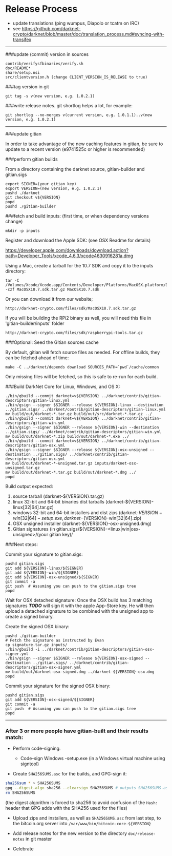 Release Process
====================

* update translations (ping wumpus, Diapolo or tcatm on IRC)
* see https://github.com/darknet-crypto/darknet/blob/master/doc/translation_process.md#syncing-with-transifex

* * *

###update (commit) version in sources

	contrib/verifysfbinaries/verify.sh
	doc/README*
	share/setup.nsi
	src/clientversion.h (change CLIENT_VERSION_IS_RELEASE to true)

###tag version in git

	git tag -s v(new version, e.g. 1.0.2.1)

###write release notes. git shortlog helps a lot, for example:

	git shortlog --no-merges v(current version, e.g. 1.0.1.1)..v(new version, e.g. 1.0.2.1)

* * *

###update gitian

 In order to take advantage of the new caching features in gitian, be sure to update to a recent version (e9741525c or higher is recommended)

###perform gitian builds

 From a directory containing the darknet source, gitian-builder and gitian.sigs

	export SIGNER=(your gitian key)
	export VERSION=(new version, e.g. 1.0.2.1)
	pushd ./darknet
	git checkout v${VERSION}
	popd
	pushd ./gitian-builder

###fetch and build inputs: (first time, or when dependency versions change)
 
	mkdir -p inputs

 Register and download the Apple SDK: (see OSX Readme for details)
 
 https://developer.apple.com/downloads/download.action?path=Developer_Tools/xcode_4.6.3/xcode4630916281a.dmg
 
 Using a Mac, create a tarball for the 10.7 SDK and copy it to the inputs directory:
 
	tar -C /Volumes/Xcode/Xcode.app/Contents/Developer/Platforms/MacOSX.platform/Developer/SDKs/ -czf MacOSX10.7.sdk.tar.gz MacOSX10.7.sdk

 Or you can download it from our website;
 
 	http://darknet-crypto.com/files/sdk/MacOSX10.7.sdk.tar.gz
 	
 If you will be building the RPi2 binary as well, you will need this file in 'gitian-builder/inputs' folder
 
 	http://darknet-crypto.com/files/sdk/raspberrypi-tools.tar.gz
 	
###Optional: Seed the Gitian sources cache

  By default, gitian will fetch source files as needed. For offline builds, they can be fetched ahead of time:

	make -C ../darknet/depends download SOURCES_PATH=`pwd`/cache/common

  Only missing files will be fetched, so this is safe to re-run for each build.

###Build DarkNet Core for Linux, Windows, and OS X:

	./bin/gbuild --commit darknet=v${VERSION} ../darknet/contrib/gitian-descriptors/gitian-linux.yml
	./bin/gsign --signer $SIGNER --release ${VERSION}-linux --destination ../gitian.sigs/ ../darknet/contrib/gitian-descriptors/gitian-linux.yml
	mv build/out/darknet-*.tar.gz build/out/src/darknet-*.tar.gz ../
	./bin/gbuild --commit darknet=v${VERSION} ../darknet/contrib/gitian-descriptors/gitian-win.yml
	./bin/gsign --signer $SIGNER --release ${VERSION}-win --destination ../gitian.sigs/ ../darknet/contrib/gitian-descriptors/gitian-win.yml
	mv build/out/darknet-*.zip build/out/darknet-*.exe ../
	./bin/gbuild --commit darknet=v${VERSION} ../darknet/contrib/gitian-descriptors/gitian-osx.yml
	./bin/gsign --signer $SIGNER --release ${VERSION}-osx-unsigned --destination ../gitian.sigs/ ../darknet/contrib/gitian-descriptors/gitian-osx.yml
	mv build/out/darknet-*-unsigned.tar.gz inputs/darknet-osx-unsigned.tar.gz
	mv build/out/darknet-*.tar.gz build/out/darknet-*.dmg ../
	popd
  Build output expected:

  1. source tarball (darknet-${VERSION}.tar.gz)
  2. linux 32-bit and 64-bit binaries dist tarballs (darknet-${VERSION}-linux[32|64].tar.gz)
  3. windows 32-bit and 64-bit installers and dist zips (darknet-${VERSION}-win[32|64]-setup.exe, darknet-${VERSION}-win[32|64].zip)
  4. OSX unsigned installer (darknet-${VERSION}-osx-unsigned.dmg)
  5. Gitian signatures (in gitian.sigs/${VERSION}-<linux|win|osx-unsigned>/(your gitian key)/

###Next steps:

Commit your signature to gitian.sigs:

	pushd gitian.sigs
	git add ${VERSION}-linux/${SIGNER}
	git add ${VERSION}-win/${SIGNER}
	git add ${VERSION}-osx-unsigned/${SIGNER}
	git commit -a
	git push  # Assuming you can push to the gitian.sigs tree
	popd

  Wait for OSX detached signature:
	Once the OSX build has 3 matching signatures ***TODO*** will sign it with the apple App-Store key.
	He will then upload a detached signature to be combined with the unsigned app to create a signed binary.

  Create the signed OSX binary:

	pushd ./gitian-builder
	# Fetch the signature as instructed by Evan
	cp signature.tar.gz inputs/
	./bin/gbuild -i ../darknet/contrib/gitian-descriptors/gitian-osx-signer.yml
	./bin/gsign --signer $SIGNER --release ${VERSION}-osx-signed --destination ../gitian.sigs/ ../darknet/contrib/gitian-descriptors/gitian-osx-signer.yml
	mv build/out/darknet-osx-signed.dmg ../darknet-${VERSION}-osx.dmg
	popd

Commit your signature for the signed OSX binary:

	pushd gitian.sigs
	git add ${VERSION}-osx-signed/${SIGNER}
	git commit -a
	git push  # Assuming you can push to the gitian.sigs tree
	popd

-------------------------------------------------------------------------

### After 3 or more people have gitian-built and their results match:

- Perform code-signing.

    - Code-sign Windows -setup.exe (in a Windows virtual machine using signtool)

- Create `SHA256SUMS.asc` for the builds, and GPG-sign it:
```bash
sha256sum * > SHA256SUMS
gpg --digest-algo sha256 --clearsign SHA256SUMS # outputs SHA256SUMS.asc
rm SHA256SUMS
```
(the digest algorithm is forced to sha256 to avoid confusion of the `Hash:` header that GPG adds with the SHA256 used for the files)

- Upload zips and installers, as well as `SHA256SUMS.asc` from last step, to the bitcoin.org server
  into `/var/www/bin/bitcoin-core-${VERSION}`

- Add release notes for the new version to the directory `doc/release-notes` in git master

- Celebrate
